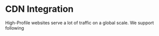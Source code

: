 # CDN Integration

High-Profile websites serve a lot of traffic on a global scale. We support following 